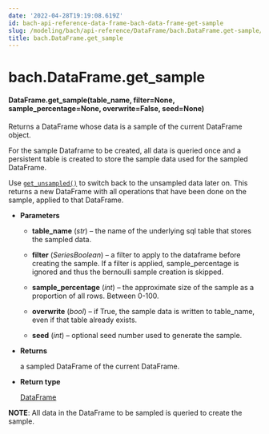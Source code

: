 ```yaml
---
date: '2022-04-28T19:19:08.619Z'
id: bach-api-reference-data-frame-bach-data-frame-get-sample
slug: /modeling/bach/api-reference/DataFrame/bach.DataFrame.get-sample/
title: bach.DataFrame.get_sample
---
```


# bach.DataFrame.get_sample


#### DataFrame.get_sample(table_name, filter=None, sample_percentage=None, overwrite=False, seed=None)
Returns a DataFrame whose data is a sample of the current DataFrame object.

For the sample Dataframe to be created, all data is queried once and a persistent table is created to
store the sample data used for the sampled DataFrame.

Use [`get_unsampled()`](/docs/modeling/bach/api-reference/DataFrame/bach.DataFrame.get-unsampled/#bach.DataFrame.get-unsampled) to switch back to the unsampled data later on. This returns a new
DataFrame with all operations that have been done on the sample, applied to that DataFrame.


* **Parameters**

    
    * **table_name** (*str*) – the name of the underlying sql table that stores the sampled data.


    * **filter** (*SeriesBoolean*) – a filter to apply to the dataframe before creating the sample. If a filter is applied,
    sample_percentage is ignored and thus the bernoulli sample creation is skipped.


    * **sample_percentage** (*int*) – the approximate size of the sample as a proportion of all rows.
    Between 0-100.


    * **overwrite** (*bool*) – if True, the sample data is written to table_name, even if that table already
    exists.


    * **seed** (*int*) – optional seed number used to generate the sample.



* **Returns**

    a sampled DataFrame of the current DataFrame.



* **Return type**

    [DataFrame](/docs/modeling/bach/api-reference/DataFrame/bach.DataFrame/#bach.DataFrame)


**NOTE**: All data in the DataFrame to be sampled is queried to create the sample.

<!-- !! processed by numpydoc !! -->
